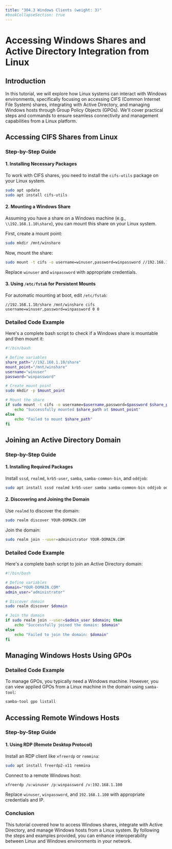 ```yaml
---
title: "304.3 Windows Clients (weight: 3)"
#bookCollapseSection: true
---
```


# Accessing Windows Shares and Active Directory Integration from Linux

## Introduction

In this tutorial, we will explore how Linux systems can interact with Windows environments, specifically focusing on accessing CIFS (Common Internet File System) shares, integrating with Active Directory, and managing Windows hosts through Group Policy Objects (GPOs). We'll cover practical steps and commands to ensure seamless connectivity and management capabilities from a Linux platform.

## Accessing CIFS Shares from Linux

### Step-by-Step Guide

#### 1. Installing Necessary Packages

To work with CIFS shares, you need to install the `cifs-utils` package on your Linux system.

```bash
sudo apt update
sudo apt install cifs-utils
```

#### 2. Mounting a Windows Share

Assuming you have a share on a Windows machine (e.g., `\\192.168.1.10\share`), you can mount this share on your Linux system.

First, create a mount point:

```bash
sudo mkdir /mnt/winshare
```

Now, mount the share:

```bash
sudo mount -t cifs -o username=winuser,password=winpassword //192.168.1.10/share /mnt/winshare
```

Replace `winuser` and `winpassword` with appropriate credentials.

#### 3. Using `/etc/fstab` for Persistent Mounts

For automatic mounting at boot, edit `/etc/fstab`:

```plaintext
//192.168.1.10/share /mnt/winshare cifs username=winuser,password=winpassword 0 0
```

### Detailed Code Example

Here's a complete bash script to check if a Windows share is mountable and then mount it:

```bash
#!/bin/bash

# Define variables
share_path="//192.168.1.10/share"
mount_point="/mnt/winshare"
username="winuser"
password="winpassword"

# Create mount point
sudo mkdir -p $mount_point

# Mount the share
if sudo mount -t cifs -o username=$username,password=$password $share_path $mount_point; then
    echo "Successfully mounted $share_path at $mount_point"
else
    echo "Failed to mount $share_path"
fi
```

## Joining an Active Directory Domain

### Step-by-Step Guide

#### 1. Installing Required Packages

Install `sssd`, `realmd`, `krb5-user`, `samba`, `samba-common-bin`, and `oddjob`:

```bash
sudo apt install sssd realmd krb5-user samba samba-common-bin oddjob oddjob-mkhomedir adcli samba-common
```

#### 2. Discovering and Joining the Domain

Use `realmd` to discover the domain:

```bash
sudo realm discover YOUR-DOMAIN.COM
```

Join the domain:

```bash
sudo realm join --user=administrator YOUR-DOMAIN.COM
```

### Detailed Code Example

Here's a complete bash script to join an Active Directory domain:

```bash
#!/bin/bash

# Define variables
domain="YOUR-DOMAIN.COM"
admin_user="administrator"

# Discover domain
sudo realm discover $domain

# Join the domain
if sudo realm join --user=$admin_user $domain; then
    echo "Successfully joined the domain: $domain"
else
    echo "Failed to join the domain: $domain"
fi
```

## Managing Windows Hosts Using GPOs

### Detailed Code Example

To manage GPOs, you typically need a Windows machine. However, you can view applied GPOs from a Linux machine in the domain using `samba-tool`:

```bash
samba-tool gpo listall
```

## Accessing Remote Windows Hosts

### Step-by-Step Guide

#### 1. Using RDP (Remote Desktop Protocol)

Install an RDP client like `xfreerdp` or `remmina`:

```bash
sudo apt install freerdp2-x11 remmina
```

Connect to a remote Windows host:

```bash
xfreerdp /u:winuser /p:winpassword /v:192.168.1.100
```

Replace `winuser`, `winpassword`, and `192.168.1.100` with appropriate credentials and IP.

### Conclusion

This tutorial covered how to access Windows shares, integrate with Active Directory, and manage Windows hosts from a Linux system. By following the steps and examples provided, you can enhance interoperability between Linux and Windows environments in your network.